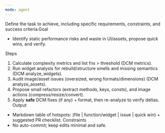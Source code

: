 ```yaml
---
mode: agent
---
```


Define the task to achieve, including specific requirements, constraints, and success criteria.Goal

- Identify static performance risks and waste in UI/assets, propose quick wins, and verify.

Steps

1. Calculate complexity metrics and list fns > threshold (DCM metrics).
2. Run widget analysis for rebuild/structure smells and missing semantics (DCM analyze_widgets).
3. Audit image/asset issues (oversized, wrong formats/dimensions) (DCM analyze_assets).
4. Propose small refactors (extract methods, keys, consts), and image actions (compress/resize/convert).
5. Apply **safe** DCM fixes (if any) + format, then re-analyze to verify deltas.
   Output

- Markdown table of hotspots: (file | function/widget | issue | quick win) + suggested PR checklist.
  Constraints
- No auto-commit; keep edits minimal and safe.
